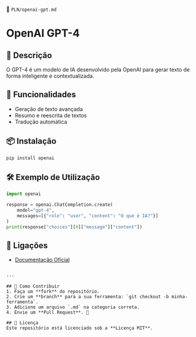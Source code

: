 📌 `PLN/openai-gpt.md`

# OpenAI GPT-4

## 🔹 Descrição
O GPT-4 é um modelo de IA desenvolvido pela OpenAI para gerar texto de forma inteligente e contextualizada.

## 🚀 Funcionalidades
- Geração de texto avançada  
- Resumo e reescrita de textos  
- Tradução automática  

## 📦 Instalação
```bash
pip install openai
```

## 🛠️ Exemplo de Utilização
```python
import openai

response = openai.ChatCompletion.create(
    model="gpt-4",
    messages=[{"role": "user", "content": "O que é IA?"}]
)
print(response["choices"][0]["message"]["content"])
```

## 🔗 Ligações
- [Documentação Oficial](https://platform.openai.com/docs)
```

---

## 🌟 Como Contribuir
1. Faça um **fork** do repositório.
2. Crie um **branch** para a sua ferramenta: `git checkout -b minha-ferramenta`.
3. Adicione um arquivo `.md` na categoria correta.
4. Envie um **Pull Request**. 🎉

## 📜 Licença
Este repositório está licenciado sob a **Licença MIT**.
